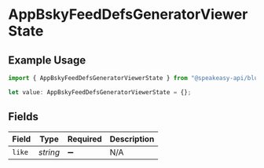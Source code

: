 # AppBskyFeedDefsGeneratorViewerState

## Example Usage

```typescript
import { AppBskyFeedDefsGeneratorViewerState } from "@speakeasy-api/bluesky/models/components";

let value: AppBskyFeedDefsGeneratorViewerState = {};
```

## Fields

| Field              | Type               | Required           | Description        |
| ------------------ | ------------------ | ------------------ | ------------------ |
| `like`             | *string*           | :heavy_minus_sign: | N/A                |